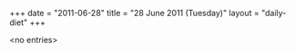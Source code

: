 +++
date = "2011-06-28"
title = "28 June 2011 (Tuesday)"
layout = "daily-diet"
+++


\<no entries\>

